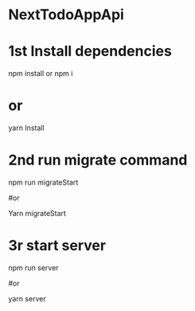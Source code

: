 # NextTodoAppApi

# 1st Install dependencies

npm install  or npm i

# or

yarn Install

# 2nd run migrate command

npm run migrateStart

#or

Yarn migrateStart

# 3r start server

npm run server

#or

yarn server
